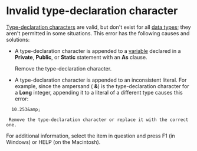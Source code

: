 
# Invalid type-declaration character

 [Type-declaration characters](b8bdf64f-5920-1ae9-16d0-b26d09524a30.md) are valid, but don't exist for all [data types](b8bdf64f-5920-1ae9-16d0-b26d09524a30.md); they aren't permitted in some situations. This error has the following causes and solutions:



- A type-declaration character is appended to a  [variable](b8bdf64f-5920-1ae9-16d0-b26d09524a30.md) declared in a **Private**,  **Public**, or  **Static** statement with an **As** clause.
    
    Remove the type-declaration character.
    
- A type-declaration character is appended to an inconsistent literal. For example, since the ampersand ( **&amp;**) is the type-declaration character for a  **Long** integer, appending it to a literal of a different type causes this error:
    
```
  10.253&amp; 

```


     Remove the type-declaration character or replace it with the correct one.
    

For additional information, select the item in question and press F1 (in Windows) or HELP (on the Macintosh).
